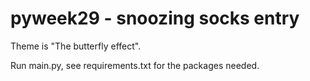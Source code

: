 # pyweek29 - snoozing socks entry

Theme is "The butterfly effect".

Run main.py, see requirements.txt for the packages needed.

